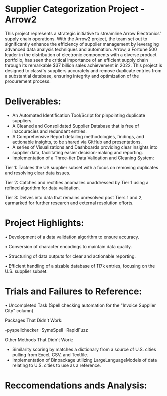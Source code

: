# Supplier Categorization Project - Arrow2

This project represents a strategic initiative to streamline Arrow Electronics' supply chain operations. With the Arrow2 project, the team set out to significantly enhance the efficiency of supplier management by leveraging advanced data analysis techniques and automation. Arrow, a Fortune 500 leader in the distribution of electronic components with a diverse product portfolio, has seen the critical importance of an efficient supply chain through its remarkable $37 billion sales achievement in 2022. This project is designed to classify suppliers accurately and remove duplicate entries from a substantial database, ensuring integrity and optimization of the procurement process.

# **Deliverables:**

- An Automated Identification Tool/Script for pinpointing duplicate suppliers.
- A Cleaned and Consolidated Supplier Database that is free of inaccuracies and redundant entries.
- A Comprehensive Report detailing methodologies, findings, and actionable insights, to be shared via GitHub and presentations.
- A series of Visualizations and Dashboards providing clear insights into supplier data, facilitating easier decision-making and reporting.
- Implementation of a Three-tier Data Validation and Cleaning System:

Tier 1: Tackles the US supplier subset with a focus on removing duplicates and resolving clear data issues.

Tier 2: Catches and rectifies anomalies unaddressed by Tier 1 using a refined algorithm for data validation.

Tier 3: Delves into data that remains unresolved post Tiers 1 and 2, earmarked for further research and external resolution efforts.

# **Project Highlights:**

• Development of a data validation algorithm to ensure accuracy.

• Conversion of character encodings to maintain data quality.

• Structuring of data outputs for clear and actionable reporting.

• Efficient handling of a sizable database of 117k entries, focusing on the U.S. supplier subset.

# **Trials and Failures to Reference:**

• Uncompleted Task (Spell checking automation for the "Invoice Supplier City" column)

Packages That Didn't Work: 

-pyspellchecker
-SymsSpell
-RapidFuzz

Other Methods That Didn't Work:

- Similarity scoring by matches a dictionary from a source of U.S. cities pulling from Excel, CSV, and Textfile.
- Implementation of Binpackage utilizing LargeLanguageModels of data relating to U.S. cities to use as a reference.

# **Reccomendations ands Analysis:**

